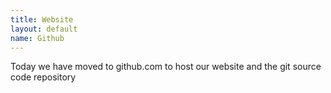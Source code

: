 ```yaml
---
title: Website
layout: default
name: Github 
---
```


Today we have moved to github.com to host our website and the git source code repository


